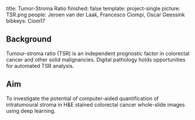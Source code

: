 title: Tumor-Stroma Ratio
finished: false
template: project-single
picture: TSR.png
people: Jeroen van der Laak, Francesco Ciompi, Oscar Geessink
bibkeys: Ciom17

## Background
Tumour-stroma ratio (TSR) is an independent prognostic factor in colorectal cancer and other solid malignancies. Digital pathology holds opportunities for automated TSR analysis.

## Aim
To investigate the potential of computer-aided quantification of intratumoural stroma in H&E stained colorectal cancer whole-slide images using deep learning.
